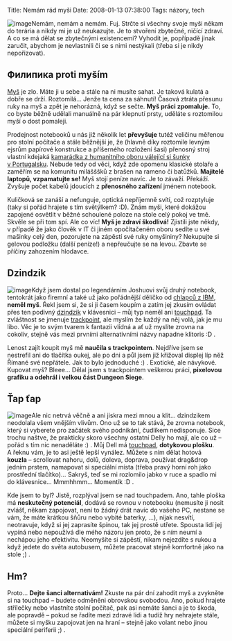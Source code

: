 Title: Nemám rád myši
Date: 2008-01-13 07:38:00
Tags: názory, tech

![image](http://blog.javorek.net/image/27/)Nemám, nemám a nemám.
Fuj. Strčte si všechny svoje myši někam do terária a nikdy mi je už
neukazujte. Je to stvoření zbytečné, ničící zdraví. A co se má
dělat se zbytečnými existencemi? Vyhodit je, popřípadě jinak
zaručit, abychom je nevlastnili či se s nimi nestýkali (třeba si je
nikdy nepořizovat).

## Филипика proti myším

[Myš](http://cs.wikipedia.org/wiki/Počítačová_myš) je zlo. Máte ji
u sebe a stále na ni musíte sahat. Je taková kulatá a dobře se
drží. Roztomilá… Jenže ta cena za sáhnutí! Časová ztráta přesunu
ruky na myš a zpět je nehorázná, když se sečte.
**Myš práci zpomaluje.** To, co byste běžně udělali manuálně na pár
klepnutí prsty, uděláte s roztomilou myší o dost pomaleji.

Prodejnost notebooků u nás již několik let **převyšuje** tutéž
veličinu měřenou pro stolní počítače a stále běžnější je, že
(hlavně díky roztomile levným ejsrům papírové konstrukce a
příšerného rozložení šasi) přenosný stroj vlastní kdejaká
[kamarádka z humanitního oboru válející si šunky v Portugalsku](http://mladice.blog.cz/).
Nebude tedy od věci, když zde opomenu klasické stolaře a zaměřím se
na komunitu milášššků z brašen na rameno či batůžků.
**Majitelé laptopů, vzpamatujte se!** Myš stojí peníze navíc. Je to
závaží. Překáží. Zvyšuje počet kabelů jdoucích
z **přenosného zařízení** jménem notebook.

Kuličková se zanáší a nefunguje, optická nepříjemně svítí, což
rozptyluje (taky si pořád hrajete s tím světýlkem? :D). Znám myši,
které dokážou zapojené osvětlit v běžné schoulené poloze na stole
celý pokoj ve tmě. Skvěle se při tom spí. Ale co víc!
**Myš je zdraví škodlivá!** Zjistili jste někdy, v případě že jako
člověk v IT či jiném opočítačeném oboru sedíte u své mašinky celý
den, pozorujete na zápěstí své ruky omyšininy? Nekupujte si gelovou
podložku (další peníze!) a nepřeučujte se na levou. Zbavte se
příčiny zahozením hlodavce.

## Dzindzik

![image](http://blog.javorek.net/image/28/)Když jsem dostal po
legendárním Joshuovi svůj druhý notebook, tentokrát jako firemní a
také už jako pořádnější dělíčko od
[chlapců z IBM](http://en.wikipedia.org/wiki/Thinkpad),
**neměl myš**. Řekl jsem si, že si ji časem koupím a zatím jej
zkusím ovládat přes ten podivný
[dzindzik](http://slovnik.dovrecka.sk/narecovy-slovnik/dzindzik)
v klávesnici – můj typ neměl ani
[touchpad](http://cs.wikipedia.org/wiki/Touchpad). Ta zvláštnost se
jmenuje [trackpoint](http://cs.wikipedia.org/wiki/Trackpoint), ale
myslím že každý na něj volá, jak je mu libo. Věc je to svým tvarem
k fantazii vlídná a ať už myslíte zrovna na cokoliv, stejně vás
mezi prvními alternativními názvy napadne klitoris :D .

Lenost zajít koupit myš mě **naučila s trackpointem**. Nejdříve
jsem se nestrefil ani do tlačítka oukej, ale po dni a půl jsem již
křižoval displej líp něž Římané své nepřátele. Jak to bylo
jednoduché :) . Exotické, ale návykové. Kupovat myš? Bleee… Dělal
jsem s trackpointem veškerou práci,
**pixelovou grafiku a odehrál i velkou část Dungeon Siege**.

## Ťap ťap

![image](http://blog.javorek.net/image/29/)Ale nic netrvá věčně a
ani jiskra mezi mnou a
klit…
dzindzikem neodolala všem vnějším vlivům. Ono už se to tak stává,
že zrovna notebook, který si vyberete pro začátek svého podnikání,
čudlíkem nedisponuje. Sice trochu naštve, že prakticky skoro
všechny ostatní Delly ho mají, ale co už – pořád s tím nic
nenaděláte :) . Můj Dell má
[touchpad](http://cs.wikipedia.org/wiki/Touchpad),
**dotykovou plošku**. A řeknu vám, je to asi ještě lepší vynález.
Můžete s ním dělat hotová **kouzla** – scrollovat nahoru, dolů,
doleva, doprava, používat drag&drop jedním prstem, namapovat si
speciální místa (třeba pravý horní roh jako prostřední tlačítko)…
Sakryš, teď se mi rozlomilo jabko v ruce a spadlo mi do klávesnice…
Mmmhhmm… Momentík :D .

Kde jsem to byl? Jistě, rozplýval jsem se nad touchpadem. Ano,
tahle ploška má **neskutečný potenciál**, dodává se rovnou
v notebooku (nemusíte ji nosit zvlášť, někam zapojovat, není to
žádný drát navíc do vašeho PC, nestane se vám, že máte krátkou
šňůru nebo vybité baterky, …), nijak nesvítí, neotravuje, když si
jej zaprasíte špínou, tak jej prostě utřete. Spousta lidí jej
vypíná nebo nepoužívá dle mého názoru jen proto, že s ním neumí a
nechápou jeho efektivitu. Neomyšíte si zápěstí, nikam nejezdíte
s rukou a když jedete do světa autobusem, můžete pracovat stejně
komfortně jako na stole ;) .

## Hm?

Proto… **Dejte šanci alternativám!** Zkuste na pár dní zahodit myš
a zvykněte si na touchpad – budete odměněni obrovskou svobodou.
Ano, pokud hrajete střílečky nebo vlastníte stolní počítač, pak asi
nemáte šanci a je to škoda, ale popravdě – pokud se řadíte mezi
zdravé lidi a tudíž hry nehrajete stále, můžete si myšku zapojovat
jen na hraní – stejně jako volant nebo jinou speciální periferii
;) .
